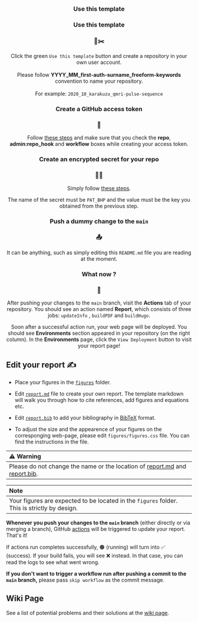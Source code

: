<h3 align="center"> Use this template </h3>

<h3 align="center"> Use this template </h3>


<h3 align="center"> 🍪✂️ </h3>

<p align="center">Click the green <code>Use this template</code> button and create a repository in your own user account. <br><br> Please follow <b>YYYY_MM_first-auth-surname_freeform-keywords</b> convention to name your repository. <br><br> For example: <code>2020_10_karakuzu_qmri-pulse-sequence</code></p>

<h3 align="center">  Create a GitHub access token </h3>
<h3 align="center"> 🔑 </h3>

<p align="center">Follow <a href="https://docs.github.com/en/free-pro-team@latest/github/authenticating-to-github/creating-a-personal-access-token#creating-a-token">these steps</a> and make sure that you check the <b>repo</b>, <b>admin:repo_hook</b> and <b>workflow</b> boxes while creating your access token.</p> 


<h3 align="center"> Create an encrypted secret for your repo </h3>
<h3 align="center"> 🕵️‍♀️ </h3>


<p align="center"> Simply follow <a href="https://docs.github.com/en/free-pro-team@latest/actions/reference/encrypted-secrets#creating-encrypted-secrets-for-a-repository">these steps</a>.</p>

<p align="center">  The name of the secret must be <code>PAT_BHP</code> and the value must be the key you obtained from the previous step. </p>


<h3 align="center"> Push a dummy change to the <code>main</code> </h3>
<h3 align="center"> 📤 </h3>

<p align="center"> It can be anything, such as simply editing this <code>README.md</code> file you are reading at the moment. </p>

<h3 align="center"> What now ?  </h3>
<h3 align="center"> 👀 </h3>

<p align="center">After pushing your changes to the <code>main</code> branch, visit the <b>Actions</b> tab of your repository. You should see an action named <b>Report</b>, which consists of three jobs: <code>updateInfo</code> , <code>buildPDF</code> and <code>buildHugo</code>.</p>  

<p align="center">Soon after a successful action run, your web page will be deployed. You should see <b>Environments</b> section appeared in your repository (on the right column). In the <b>Environments</b> page, click the <code>View Deployment</code> button to visit your report page!

## Edit your report ✍️
  
* Place your figures in the [`figures`](figures) folder. 

* Edit [`report.md`](report.md) file to create your own report. The template markdown will walk you through how to cite references, add figures and equations etc.

* Edit [`report.bib`](report.bib) to add your bibliography in [BibTeX](http://www.bibtex.org/) format.

* To adjust the size and the appearence of your figures on the corresponging web-page, please edit <code>figures/figures.css</code> file. You can find the instructions in the file. 


| ⚠️ Warning|
| :--- |
|Please do not change the name or the location of [report.md](report.md) and [report.bib](report.bib).|

| Note|
| :--- |
|Your figures are expected to be located in the `figures` folder. This is strictly by design.|


**Whenever you push your changes to the `main` branch** (either directly or via merging a branch), GitHub [actions](/actions) will be triggered to update your report. That's it! 

If actions run completes successfully, 🟠 (running) will turn into ✅ (success). If your build fails, you will see ❌ instead. In that case, you can read the logs to see what went wrong.

**If you don't want to trigger a workflow run after pushing a commit to the `main` branch,** please pass `skip workflow` as the commit message.

## Wiki Page 

See a list of potential problems and their solutions at the [wiki page](https://github.com/brainhack-proceedings/template/wiki).
